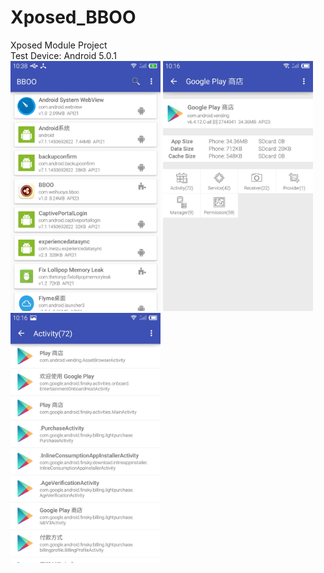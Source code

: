 # Xposed_BBOO
Xposed Module Project  
Test Device: Android 5.0.1  
<img src="https://github.com/weihuoya/Xposed_BBOO/raw/master/screenshots/BBOO1.jpg" width="240">
<img src="https://github.com/weihuoya/Xposed_BBOO/raw/master/screenshots/BBOO2.jpg" width="240">
<img src="https://github.com/weihuoya/Xposed_BBOO/raw/master/screenshots/BBOO3.jpg" width="240">
